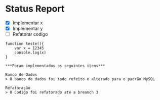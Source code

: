 # Status Report 

- [x] Implementar x
- [x] Implementar y 
- [ ] Refatorar codigo 

```
function teste(){
    var x = 12345
    console.log(x)
}
```

    ***Foram implementados os seguintes itens***

    Banco de Dados
    > O banco de dados foi todo refeito e alterado para o padrão MySQL

    Refatoração
    > O Codigo foi refatorado até a breanch 3 